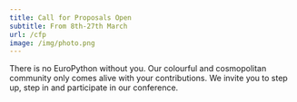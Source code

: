 ```yaml
---
title: Call for Proposals Open
subtitle: From 8th-27th March
url: /cfp
image: /img/photo.png
---
```


There is no EuroPython without you. Our colourful and cosmopolitan community
only comes alive with your contributions. We invite you to step up, step in and
participate in our conference.
